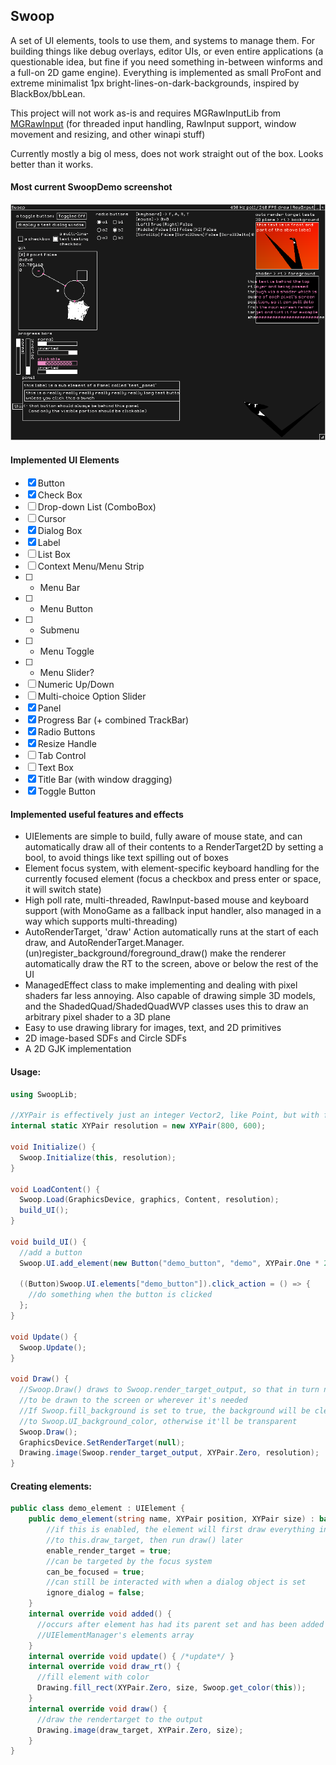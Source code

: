 ## Swoop
A set of UI elements, tools to use them, and systems to manage them. For building things like debug overlays, editor UIs, or even entire applications (a questionable idea, but fine if you need something in-between winforms and a full-on 2D game engine). Everything is implemented as small ProFont and extreme minimalist 1px bright-lines-on-dark-backgrounds, inspired by BlackBox/bbLean. 

This project will not work as-is and requires MGRawInputLib from [MGRawInput](https://github.com/stencho/MGRawInput) (for threaded input handling, RawInput support, window movement and resizing, and other winapi stuff)

Currently mostly a big ol mess, does not work straight out of the box. Looks better than it works.

#### Most current SwoopDemo screenshot
![Most current major change screenshot](current.png)

#### Implemented UI Elements
- [x] Button
- [x] Check Box
- [ ] Drop-down List (ComboBox)
- [ ] Cursor
- [x] Dialog Box
- [x] Label
- [ ] List Box
- [ ] Context Menu/Menu Strip
- [ ] - Menu Bar
- [ ] - Menu Button
- [ ] - Submenu
- [ ] - Menu Toggle
- [ ] - Menu Slider?
- [ ] Numeric Up/Down
- [ ] Multi-choice Option Slider
- [x] Panel
- [x] Progress Bar (+ combined TrackBar)
- [x] Radio Buttons
- [x] Resize Handle
- [ ] Tab Control
- [ ] Text Box
- [x] Title Bar (with window dragging)
- [x] Toggle Button

#### Implemented useful features and effects
- UIElements are simple to build, fully aware of mouse state, and can automatically draw all of their contents to a RenderTarget2D by setting a bool, to avoid things like text spilling out of boxes
- Element focus system, with element-specific keyboard handling for the currently focused element (focus a checkbox and press enter or space, it will switch state)
- High poll rate, multi-threaded, RawInput-based mouse and keyboard support (with MonoGame as a fallback input handler, also managed in a way which supports multi-threading)
- AutoRenderTarget, 'draw' Action automatically runs at the start of each draw, and AutoRenderTarget.Manager.(un)register_background/foreground_draw() make the renderer automatically draw the RT to the screen, above or below the rest of the UI
- ManagedEffect class to make implementing and dealing with pixel shaders far less annoying. Also capable of drawing simple 3D models, and the ShadedQuad/ShadedQuadWVP classes uses this to draw an arbitrary pixel shader to a 3D plane
- Easy to use drawing library for images, text, and 2D primitives
- 2D image-based SDFs and Circle SDFs
- A 2D GJK implementation

#### Usage:
```csharp
using SwoopLib;

//XYPair is effectively just an integer Vector2, like Point, but with far more functionality
internal static XYPair resolution = new XYPair(800, 600);

void Initialize() {
  Swoop.Initialize(this, resolution);
}

void LoadContent() {
  Swoop.Load(GraphicsDevice, graphics, Content, resolution);
  build_UI();
}

void build_UI() {
  //add a button
  Swoop.UI.add_element(new Button("demo_button", "demo", XYPair.One * 20));

  ((Button)Swoop.UI.elements["demo_button"]).click_action = () => {
    //do something when the button is clicked
  };
}

void Update() {
  Swoop.Update();
}

void Draw() {  
  //Swoop.Draw() draws to Swoop.render_target_output, so that in turn needs 
  //to be drawn to the screen or wherever it's needed
  //If Swoop.fill_background is set to true, the background will be cleared 
  //to Swoop.UI_background_color, otherwise it'll be transparent
  Swoop.Draw();
  GraphicsDevice.SetRenderTarget(null);
  Drawing.image(Swoop.render_target_output, XYPair.Zero, resolution);
}
```

#### Creating elements:
```csharp
public class demo_element : UIElement {
    public demo_element(string name, XYPair position, XYPair size) : base(name, position, size) {
        //if this is enabled, the element will first draw everything in draw_rt()
        //to this.draw_target, then run draw() later
        enable_render_target = true;
        //can be targeted by the focus system
        can_be_focused = true;
        //can still be interacted with when a dialog object is set
        ignore_dialog = false;
    }
    internal override void added() { 
      //occurs after element has had its parent set and has been added to a 
      //UIElementManager's elements array
    }
    internal override void update() { /*update*/ }        
    internal override void draw_rt() {
      //fill element with color
      Drawing.fill_rect(XYPair.Zero, size, Swoop.get_color(this));
    }
    internal override void draw() {          
      //draw the rendertarget to the output
      Drawing.image(draw_target, XYPair.Zero, size);
    }
}
```